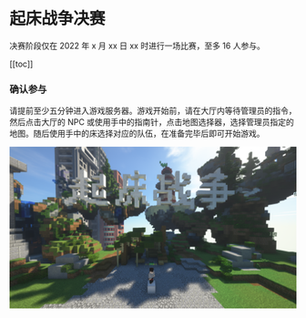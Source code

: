 # 起床战争决赛

决赛阶段仅在 2022 年 x 月 xx 日 xx 时进行一场比赛，至多 16 人参与。

<!-- 08/25/2021 晚更新：决赛选手列表已发布，请 [_点此查看 >>>_](./players/final.html) -->

[[toc]]

### 确认参与

请提前至少五分钟进入游戏服务器。游戏开始前，请在大厅内等待管理员的指令，然后点击大厅的 NPC 或使用手中的指南针，点击地图选择器，选择管理员指定的地图。随后使用手中的床选择对应的队伍，在准备完毕后即可开始游戏。

![Lobby View](./assets/lobby-view.png)
